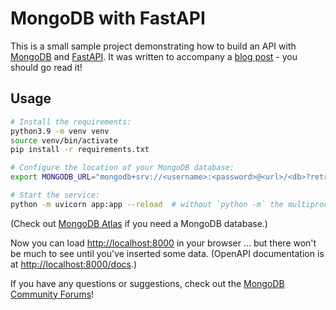 MongoDB with FastAPI
===

This is a small sample project demonstrating how to build an API with [MongoDB](https://developer.mongodb.com/) and [FastAPI](https://fastapi.tiangolo.com/).
It was written to accompany a [blog post](https://developer.mongodb.com/quickstart/python-quickstart-fastapi/) - you should go read it!

Usage
---

```bash
# Install the requirements:
python3.9 -m venv venv
source venv/bin/activate
pip install -r requirements.txt

# Configure the location of your MongoDB database:
export MONGODB_URL="mongodb+srv://<username>:<password>@<url>/<db>?retryWrites=true&w=majority"

# Start the service:
python -m uvicorn app:app --reload  # without `python -m` the multiprocessing library tries to use system python instead of venv
```

(Check out [MongoDB Atlas](https://www.mongodb.com/cloud/atlas) if you need a MongoDB database.)

Now you can load <http://localhost:8000> in your browser ... but there won't be much to see until you've inserted some data. (OpenAPI documentation is at <http://localhost:8000/docs>.)

If you have any questions or suggestions, check out the [MongoDB Community Forums](https://developer.mongodb.com/community/forums/)!

